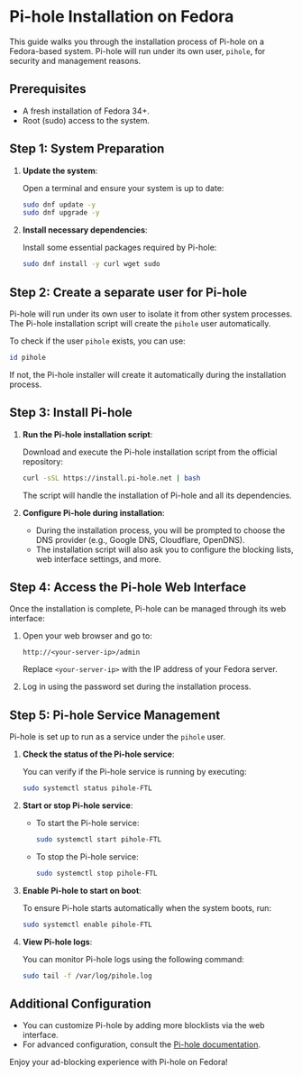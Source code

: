 
# Pi-hole Installation on Fedora

This guide walks you through the installation process of Pi-hole on a Fedora-based system. Pi-hole will run under its own user, `pihole`, for security and management reasons.

## Prerequisites

- A fresh installation of Fedora 34+.
- Root (sudo) access to the system.

## Step 1: System Preparation

1. **Update the system**:

   Open a terminal and ensure your system is up to date:

   ```bash
   sudo dnf update -y
   sudo dnf upgrade -y
   ```

2. **Install necessary dependencies**:

   Install some essential packages required by Pi-hole:

   ```bash
   sudo dnf install -y curl wget sudo
   ```

## Step 2: Create a separate user for Pi-hole

Pi-hole will run under its own user to isolate it from other system processes. The Pi-hole installation script will create the `pihole` user automatically. 

To check if the user `pihole` exists, you can use:

```bash
id pihole
```

If not, the Pi-hole installer will create it automatically during the installation process.

## Step 3: Install Pi-hole

1. **Run the Pi-hole installation script**:

   Download and execute the Pi-hole installation script from the official repository:

   ```bash
   curl -sSL https://install.pi-hole.net | bash
   ```

   The script will handle the installation of Pi-hole and all its dependencies.

2. **Configure Pi-hole during installation**:

   - During the installation process, you will be prompted to choose the DNS provider (e.g., Google DNS, Cloudflare, OpenDNS).
   - The installation script will also ask you to configure the blocking lists, web interface settings, and more.

## Step 4: Access the Pi-hole Web Interface

Once the installation is complete, Pi-hole can be managed through its web interface:

1. Open your web browser and go to:

   ```
   http://<your-server-ip>/admin
   ```

   Replace `<your-server-ip>` with the IP address of your Fedora server.

2. Log in using the password set during the installation process.

## Step 5: Pi-hole Service Management

Pi-hole is set up to run as a service under the `pihole` user. 

1. **Check the status of the Pi-hole service**:

   You can verify if the Pi-hole service is running by executing:

   ```bash
   sudo systemctl status pihole-FTL
   ```

2. **Start or stop Pi-hole service**:

   - To start the Pi-hole service:

     ```bash
     sudo systemctl start pihole-FTL
     ```

   - To stop the Pi-hole service:

     ```bash
     sudo systemctl stop pihole-FTL
     ```

3. **Enable Pi-hole to start on boot**:

   To ensure Pi-hole starts automatically when the system boots, run:

   ```bash
   sudo systemctl enable pihole-FTL
   ```

4. **View Pi-hole logs**:

   You can monitor Pi-hole logs using the following command:

   ```bash
   sudo tail -f /var/log/pihole.log
   ```

## Additional Configuration

- You can customize Pi-hole by adding more blocklists via the web interface.
- For advanced configuration, consult the [Pi-hole documentation](https://docs.pi-hole.net/).

Enjoy your ad-blocking experience with Pi-hole on Fedora!
